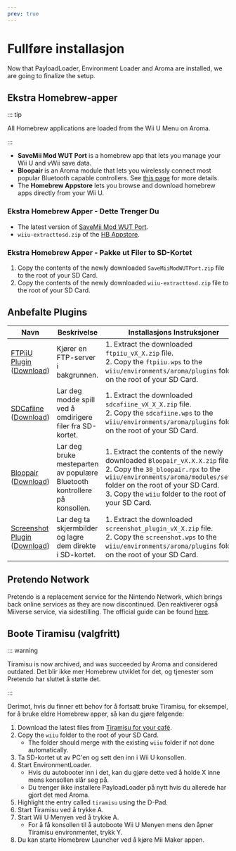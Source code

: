 ```yaml
---
prev: true
---
```


# Fullføre installasjon

Now that PayloadLoader, Environment Loader and Aroma are installed, we are going to finalize the setup.

## Ekstra Homebrew-apper

::: tip

All Homebrew applications are loaded from the Wii U Menu on Aroma.

:::

- **SaveMii Mod WUT Port** is a homebrew app that lets you manage your Wii U and vWii save data.
- **Bloopair** is an Aroma module that lets you wirelessly connect most popular Bluetooth capable controllers. See [this page](https://gbatemp.net/threads/bloopair-connect-controllers-from-other-consoles-natively.594289/) for more details.
- The **Homebrew Appstore** lets you browse and download homebrew apps directly from your Wii U.

### Ekstra Homebrew Apper - Dette Trenger Du

- The latest version of [SaveMii Mod WUT Port](https://wiiu.cdn.fortheusers.org/zips/SaveMiiModWUTPort.zip).
- `wiiu-extracttosd.zip` of the [HB Appstore](https://github.com/fortheusers/hb-appstore/releases/).

### Ekstra Homebrew Apper - Pakke ut Filer to SD-Kortet

1. Copy the contents of the newly downloaded `SaveMiiModWUTPort.zip` file to the root of your SD Card.
2. Copy the contents of the newly downloaded `wiiu-extracttosd.zip` file to the root of your SD Card.

## Anbefalte Plugins

| Navn                                                                                                                                                  | Beskrivelse                                                                               | Installasjons Instruksjoner                                                                                                                                                                                                                                                                                                                                           |
| ----------------------------------------------------------------------------------------------------------------------------------------------------- | ----------------------------------------------------------------------------------------- | --------------------------------------------------------------------------------------------------------------------------------------------------------------------------------------------------------------------------------------------------------------------------------------------------------------------------------------------------------------------- |
| [FTPiiU Plugin](https://github.com/wiiu-env/ftpiiu_plugin/) ([Download](https://github.com/wiiu-env/ftpiiu_plugin/releases))       | Kjører en FTP-server i bakgrunnen.                                        | 1. Extract the downloaded `ftpiiu_vX_X.zip` file. <br> 2. Copy the `ftpiiu.wps` to the `wiiu/environments/aroma/plugins` folder on the root of your SD Card.                                                                                                                                   |
| [SDCafiine](https://github.com/wiiu-env/sdcafiine_plugin/) ([Download](https://github.com/wiiu-env/sdcafiine_plugin/releases))     | Lar deg modde spill ved å omdirigere filer fra SD-kortet.                 | 1. Extract the downloaded `sdcafiine_vX_X_X.zip` file. <br> 2. Copy the `sdcafiine.wps` to the `wiiu/environments/aroma/plugins` folder on the root of your SD Card.                                                                                                                           |
| [Bloopair](https://github.com/GaryOderNichts/Bloopair/) ([Download](https://github.com/GaryOderNichts/Bloopair/releases))          | Lar deg bruke mesteparten av populære Bluetooth kontrollere på konsollen. | 1. Extract the contents of the newly downloaded `Bloopair_vX.X.X.zip` file. <br> 2. Copy the `30_bloopair.rpx` to the `wiiu/environments/aroma/modules/setup/` folder on the root of your SD Card. <br> 3. Copy the `wiiu` folder to the root of your SD Card. |
| [Screenshot Plugin](https://github.com/wiiu-env/ScreenshotWUPS/) ([Download](https://github.com/wiiu-env/ScreenshotWUPS/releases)) | Lar deg ta skjermbilder og lagre dem direkte i SD-kortet.                 | 1. Extract the downloaded `screenshot_plugin_vX_X.zip` file. <br> 2. Copy the `screenshot.wps` to the `wiiu/environments/aroma/plugins` folder on the root of your SD Card.                                                                                                                    |

## Pretendo Network

Pretendo is a replacement service for the Nintendo Network, which brings back online services as they are now discontinued. Den reaktiverer også Miiverse service, via sidestilling. The official guide can be found [here](https://pretendo.network/docs/install/wiiu).

## Boote Tiramisu (valgfritt)

::: warning

Tiramisu is now archived, and was succeeded by Aroma and considered outdated. Det blir ikke mer Homebrew utviklet for det, og tjenester som Pretendo har sluttet å støtte det.

:::

Derimot, hvis du finner ett behov for å fortsatt bruke Tiramisu, for eksempel, for å bruke eldre Homebrew apper, så kan du gjøre følgende:

1. Download the latest files from [Tiramisu for your café](https://tiramisu.foryour.cafe).
2. Copy the `wiiu` folder to the root of your SD Card.
    - The folder should merge with the existing `wiiu` folder if not done automatically.
3. Ta SD-kortet ut av PC'en og sett den inn i Wii U konsollen.
4. Start EnvironmentLoader.
    - Hvis du autobooter inn i det, kan du gjøre dette ved å holde X inne mens konsollen slår seg på.
    - Du trenger ikke installere PayloadLoader på nytt hvis du allerede har gjort det med Aroma.
5. Highlight the entry called `tiramisu` using the D-Pad.
6. Start Tiramisu ved å trykke A.
7. Start Wii U Menyen ved å trykke A.
    - For å få konsollen til å autoboote Wii U Menyen mens den åpner Tiramisu environmentet, trykk Y.
8. Du kan starte Homebrew Launcher ved å kjøre Mii Maker appen.
